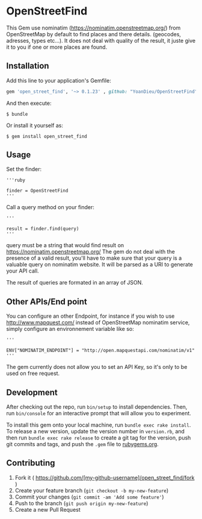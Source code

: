 # OpenStreetFind

This Gem use nominatim (https://nominatim.openstreetmap.org/) from OpenStreetMap by default to find places and there details.
(geocodes, adresses, types etc...). It does not deal with quality of the result, it juste give it to you if one or more places are found.

## Installation

Add this line to your application's Gemfile:

```ruby
gem 'open_street_find', '~> 0.1.23' , github: "YoanDieu/OpenStreetFind"
```

And then execute:

    $ bundle

Or install it yourself as:

    $ gem install open_street_find

## Usage

Set the finder:

    '''ruby

    finder = OpenStreetFind
    '''

Call a query method on your finder:

    '''

    result = finder.find(query)
    '''

query must be a string that would find result on https://nominatim.openstreetmap.org/
The gem do not deal with the presence of a valid result, you'll have to make sure that your
query is a valuable query on nominatim website. It will be parsed as a URI to generate your API call.

The result of queries are formated in an array of JSON.

## Other APIs/End point

You can configure an other Endpoint, for instance if you wish to use http://www.mapquest.com/ instead of OpenStreetMap nominatim service, simply configure an environnement variable like so:

    '''

    ENV["NOMINATIM_ENDPOINT"] = "http://open.mapquestapi.com/nominatim/v1"
    '''

The gem currently does not allow you to set an API Key, so it's only to be used on free request.

## Development

After checking out the repo, run `bin/setup` to install dependencies. Then, run `bin/console` for an interactive prompt that will allow you to experiment.

To install this gem onto your local machine, run `bundle exec rake install`. To release a new version, update the version number in `version.rb`, and then run `bundle exec rake release` to create a git tag for the version, push git commits and tags, and push the `.gem` file to [rubygems.org](https://rubygems.org).

## Contributing

1. Fork it ( https://github.com/[my-github-username]/open_street_find/fork )
2. Create your feature branch (`git checkout -b my-new-feature`)
3. Commit your changes (`git commit -am 'Add some feature'`)
4. Push to the branch (`git push origin my-new-feature`)
5. Create a new Pull Request
